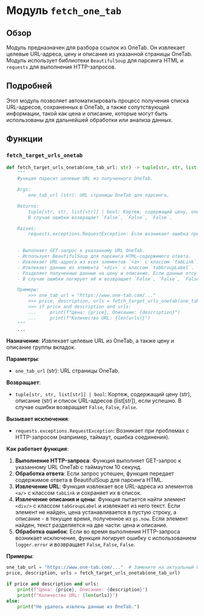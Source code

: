 # Модуль `fetch_one_tab`

## Обзор

Модуль предназначен для разбора ссылок из OneTab. Он извлекает целевые URL-адреса, цену и описание из указанной страницы OneTab. Модуль использует библиотеки `BeautifulSoup` для парсинга HTML и `requests` для выполнения HTTP-запросов.

## Подробней

Этот модуль позволяет автоматизировать процесс получения списка URL-адресов, сохраненных в OneTab, а также сопутствующей информации, такой как цена и описание, которые могут быть использованы для дальнейшей обработки или анализа данных.

## Функции

### `fetch_target_urls_onetab`

```python
def fetch_target_urls_onetab(one_tab_url: str) -> tuple[str, str, list[str]] | bool:
    """
    Функция паресит целевые URL из полученного OneTab.

    Args:
        one_tab_url (str): URL страницы OneTab для парсинга.

    Returns:
        tuple[str, str, list[str]] | bool: Кортеж, содержащий цену, описание и список URL-адресов, если успешно.
        В случае ошибки возвращает `False`, `False`, `False`.

    Raises:
        requests.exceptions.RequestException: Если возникает ошибка при выполнении HTTP-запроса.

    
    - Выполняет GET-запрос к указанному URL OneTab.
    - Использует BeautifulSoup для парсинга HTML-содержимого ответа.
    - Извлекает URL-адреса из всех элементов `<a>` с классом `tabLink`.
    - Извлекает данные из элемента `<div>` с классом `tabGroupLabel`.
    - Разделяет полученные данные на цену и описание. Если данные отсутствуют, устанавливает цену в пустую строку, а описание - в текущее время (`gs.now`).
    - В случае ошибки логирует её и возвращает `False`, `False`, `False`.

    Примеры:
        >>> one_tab_url = "https://www.one-tab.com/..."
        >>> price, description, urls = fetch_target_urls_onetab(one_tab_url)
        >>> if price and description and urls:
        ...     print(f"Цена: {price}, Описание: {description}")
        ...     print(f"Количество URL: {len(urls)}")
    """
    ...
```

**Назначение**: Извлекает целевые URL из OneTab, а также цену и описание группы вкладок.

**Параметры**:

- `one_tab_url` (str): URL страницы OneTab.

**Возвращает**:

- `tuple[str, str, list[str]] | bool`: Кортеж, содержащий цену (str), описание (str) и список URL-адресов (list[str]), если успешно. В случае ошибки возвращает `False`, `False`, `False`.

**Вызывает исключения**:

- `requests.exceptions.RequestException`: Возникает при проблемах с HTTP-запросом (например, таймаут, ошибка соединения).

**Как работает функция**:

1.  **Выполнение HTTP-запроса**: Функция выполняет GET-запрос к указанному URL OneTab с таймаутом 10 секунд.
2.  **Обработка ответа**: Если запрос успешен, функция передает содержимое ответа в BeautifulSoup для парсинга HTML.
3.  **Извлечение URL**: Функция извлекает все URL-адреса из элементов `<a/>` с классом `tabLink` и сохраняет их в список.
4.  **Извлечение описания и цены**: Функция пытается найти элемент `<div/>` с классом `tabGroupLabel` и извлекает из него текст. Если элемент не найден, цена устанавливается в пустую строку, а описание - в текущее время, полученное из `gs.now`. Если элемент найден, текст разделяется на две части: цена и описание.
5.  **Обработка ошибок**: Если во время выполнения HTTP-запроса возникает исключение, функция логирует ошибку с использованием `logger.error` и возвращает `False`, `False`, `False`.

**Примеры**:

```python
one_tab_url = "https://www.one-tab.com/..."  # Замените на актуальный URL OneTab
price, description, urls = fetch_target_urls_onetab(one_tab_url)

if price and description and urls:
    print(f"Цена: {price}, Описание: {description}")
    print(f"Количество URL: {len(urls)}")
else:
    print("Не удалось извлечь данные из OneTab.")